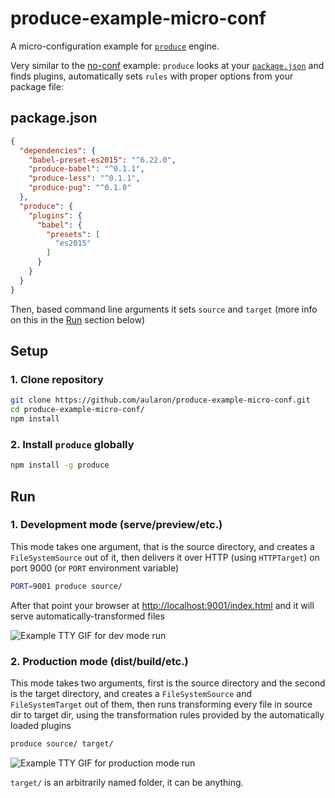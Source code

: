 # produce-example-micro-conf
A micro-configuration example for [`produce`](https://github.com/etabits/node-produce) engine.

Very similar to the [no-conf](https://github.com/aularon/produce-example-no-conf) example: `produce` looks at your [`package.json`](https://github.com/aularon/produce-example-micro-conf/blob/master/package.json) and finds plugins, automatically sets `rules` with proper options from your package file:
## package.json
```json
{
  "dependencies": {
    "babel-preset-es2015": "^6.22.0",
    "produce-babel": "^0.1.1",
    "produce-less": "^0.1.1",
    "produce-pug": "^0.1.0"
  },
  "produce": {
    "plugins": {
      "babel": {
        "presets": [
          "es2015"
        ]
      }
    }
  }
}
```

Then, based command line arguments it sets `source` and `target` (more info on this in the [Run](#run) section below)

## Setup
### 1. Clone repository
```sh
git clone https://github.com/aularon/produce-example-micro-conf.git
cd produce-example-micro-conf/
npm install
```
### 2. Install `produce` globally
```sh
npm install -g produce
```

## Run
### 1. Development mode (serve/preview/etc.)
This mode takes one argument, that is the source directory, and creates a `FileSystemSource` out of it, then delivers it over HTTP (using `HTTPTarget`) on port 9000 (or `PORT` environment variable)
```sh
PORT=9001 produce source/
```
After that point your browser at [http://localhost:9001/index.html](http://localhost:9001/index.html) and it will serve automatically-transformed files

![Example TTY GIF for dev mode run](https://aularon.github.io/produce-example-micro-conf/dev.gif)

### 2. Production mode (dist/build/etc.)
This mode takes two arguments, first is the source directory and the second is the target directory, and creates a `FileSystemSource` and `FileSystemTarget` out of them, then runs transforming every file in source dir to target dir, using the transformation rules provided by the automatically loaded plugins
```sh
produce source/ target/
```

![Example TTY GIF for production mode run](https://aularon.github.io/produce-example-micro-conf/prod.gif)

`target/` is an arbitrarily named folder, it can be anything.
